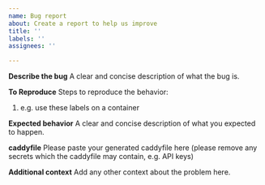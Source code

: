 ```yaml
---
name: Bug report
about: Create a report to help us improve
title: ''
labels: ''
assignees: ''

---
```


**Describe the bug**
A clear and concise description of what the bug is.

**To Reproduce**
Steps to reproduce the behavior:
1. e.g. use these labels on a container

**Expected behavior**
A clear and concise description of what you expected to happen.

**caddyfile**
Please paste your generated caddyfile here (please remove any secrets which the caddyfile may contain, e.g. API keys)

**Additional context**
Add any other context about the problem here.

